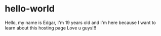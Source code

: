 # hello-world

Hello, my name is Edgar, I'm 19 years old and I'm here because
I want to learn about this hosting page
Love u guys!!!

